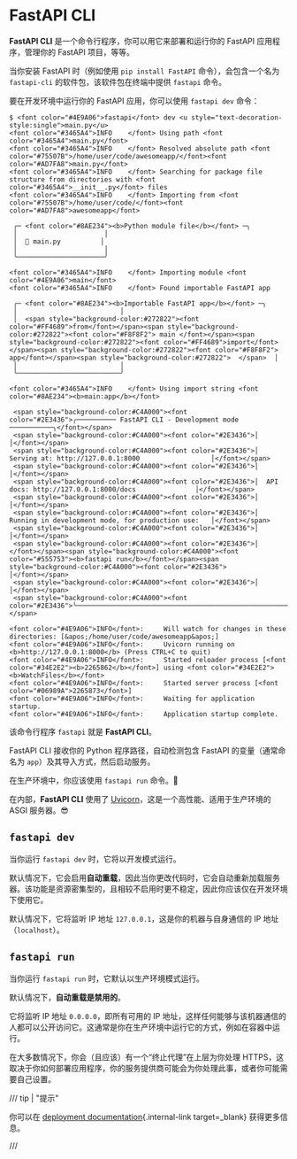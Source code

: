 # FastAPI CLI

**FastAPI CLI** 是一个命令行程序，你可以用它来部署和运行你的 FastAPI 应用程序，管理你的 FastAPI 项目，等等。

当你安装 FastAPI 时（例如使用 `pip install FastAPI` 命令），会包含一个名为 `fastapi-cli` 的软件包，该软件包在终端中提供 `fastapi` 命令。

要在开发环境中运行你的 FastAPI 应用，你可以使用 `fastapi dev` 命令：

<div class="termy">

```console
$ <font color="#4E9A06">fastapi</font> dev <u style="text-decoration-style:single">main.py</u>
<font color="#3465A4">INFO    </font> Using path <font color="#3465A4">main.py</font>
<font color="#3465A4">INFO    </font> Resolved absolute path <font color="#75507B">/home/user/code/awesomeapp/</font><font color="#AD7FA8">main.py</font>
<font color="#3465A4">INFO    </font> Searching for package file structure from directories with <font color="#3465A4">__init__.py</font> files
<font color="#3465A4">INFO    </font> Importing from <font color="#75507B">/home/user/code/</font><font color="#AD7FA8">awesomeapp</font>

 ╭─ <font color="#8AE234"><b>Python module file</b></font> ─╮
 │                      │
 │  🐍 main.py          │
 │                      │
 ╰──────────────────────╯

<font color="#3465A4">INFO    </font> Importing module <font color="#4E9A06">main</font>
<font color="#3465A4">INFO    </font> Found importable FastAPI app

 ╭─ <font color="#8AE234"><b>Importable FastAPI app</b></font> ─╮
 │                          │
 │  <span style="background-color:#272822"><font color="#FF4689">from</font></span><span style="background-color:#272822"><font color="#F8F8F2"> main </font></span><span style="background-color:#272822"><font color="#FF4689">import</font></span><span style="background-color:#272822"><font color="#F8F8F2"> app</font></span><span style="background-color:#272822">  </span>  │
 │                          │
 ╰──────────────────────────╯

<font color="#3465A4">INFO    </font> Using import string <font color="#8AE234"><b>main:app</b></font>

 <span style="background-color:#C4A000"><font color="#2E3436">╭────────── FastAPI CLI - Development mode ───────────╮</font></span>
 <span style="background-color:#C4A000"><font color="#2E3436">│                                                     │</font></span>
 <span style="background-color:#C4A000"><font color="#2E3436">│  Serving at: http://127.0.0.1:8000                  │</font></span>
 <span style="background-color:#C4A000"><font color="#2E3436">│                                                     │</font></span>
 <span style="background-color:#C4A000"><font color="#2E3436">│  API docs: http://127.0.0.1:8000/docs               │</font></span>
 <span style="background-color:#C4A000"><font color="#2E3436">│                                                     │</font></span>
 <span style="background-color:#C4A000"><font color="#2E3436">│  Running in development mode, for production use:   │</font></span>
 <span style="background-color:#C4A000"><font color="#2E3436">│                                                     │</font></span>
 <span style="background-color:#C4A000"><font color="#2E3436">│  </font></span><span style="background-color:#C4A000"><font color="#555753"><b>fastapi run</b></font></span><span style="background-color:#C4A000"><font color="#2E3436">                                        │</font></span>
 <span style="background-color:#C4A000"><font color="#2E3436">│                                                     │</font></span>
 <span style="background-color:#C4A000"><font color="#2E3436">╰─────────────────────────────────────────────────────╯</font></span>

<font color="#4E9A06">INFO</font>:     Will watch for changes in these directories: [&apos;/home/user/code/awesomeapp&apos;]
<font color="#4E9A06">INFO</font>:     Uvicorn running on <b>http://127.0.0.1:8000</b> (Press CTRL+C to quit)
<font color="#4E9A06">INFO</font>:     Started reloader process [<font color="#34E2E2"><b>2265862</b></font>] using <font color="#34E2E2"><b>WatchFiles</b></font>
<font color="#4E9A06">INFO</font>:     Started server process [<font color="#06989A">2265873</font>]
<font color="#4E9A06">INFO</font>:     Waiting for application startup.
<font color="#4E9A06">INFO</font>:     Application startup complete.
```

</div>

该命令行程序 `fastapi` 就是 **FastAPI CLI**。

FastAPI CLI 接收你的 Python 程序路径，自动检测包含 FastAPI 的变量（通常命名为 `app`）及其导入方式，然后启动服务。

在生产环境中，你应该使用 `fastapi run` 命令。🚀

在内部，**FastAPI CLI** 使用了 <a href="https://www.uvicorn.org" class="external-link" target="_blank">Uvicorn</a>，这是一个高性能、适用于生产环境的 ASGI 服务器。😎

## `fastapi dev`

当你运行 `fastapi dev` 时，它将以开发模式运行。

默认情况下，它会启用**自动重载**，因此当你更改代码时，它会自动重新加载服务器。该功能是资源密集型的，且相较不启用时更不稳定，因此你应该仅在开发环境下使用它。

默认情况下，它将监听 IP 地址 `127.0.0.1`，这是你的机器与自身通信的 IP 地址（`localhost`）。

## `fastapi run`

当你运行 `fastapi run` 时，它默认以生产环境模式运行。

默认情况下，**自动重载是禁用的**。

它将监听 IP 地址 `0.0.0.0`，即所有可用的 IP 地址，这样任何能够与该机器通信的人都可以公开访问它。这通常是你在生产环境中运行它的方式，例如在容器中运行。

在大多数情况下，你会（且应该）有一个“终止代理”在上层为你处理 HTTPS，这取决于你如何部署应用程序，你的服务提供商可能会为你处理此事，或者你可能需要自己设置。

/// tip | "提示"

你可以在 [deployment documentation](deployment/index.md){.internal-link target=_blank} 获得更多信息。

///

